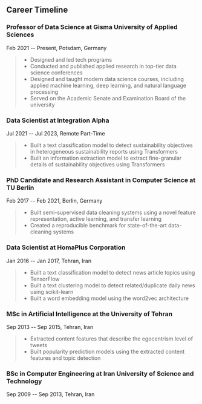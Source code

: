 ## Career Timeline


### Professor of Data Science at Gisma University of Applied Sciences
Feb 2021 -- Present, Potsdam, Germany
> - Designed and led tech programs
> - Conducted and published applied research in top-tier data science conferences
> - Designed and taught modern data science courses, including applied machine learning, deep learning, and natural language processing
> - Served on the Academic Senate and Examination Board of the university

### Data Scientist at Integration Alpha
Jul 2021 -- Jul 2023, Remote Part-Time
> - Built a text classification model to detect sustainability objectives in heterogeneous sustainability reports using Transformers
> - Built an information extraction model to extract fine-granular details of sustainability objectives using Transformers

### PhD Candidate and Research Assistant in Computer Science at TU Berlin
Feb 2017 -- Feb 2021, Berlin, Germany
> - Built semi-supervised data cleaning systems using a novel feature representation, active learning, and transfer learning
> - Created a reproducible benchmark for state-of-the-art data-cleaning systems

### Data Scientist at HomaPlus Corporation
Jan 2016 -- Jan 2017, Tehran, Iran
> - Built a text classification model to detect news article topics using TensorFlow
> - Built a text clustering model to detect related/duplicate daily news using scikit-learn
> - Built a word embedding model using the word2vec architecture

### MSc in Artificial Intelligence at the University of Tehran
Sep 2013 -- Sep 2015, Tehran, Iran
> - Extracted content features that describe the egocentrism level of tweets
> - Built popularity prediction models using the extracted content features and topic detection

### BSc in Computer Engineering at Iran University of Science and Technology
Sep 2009 -- Sep 2013, Tehran, Iran
